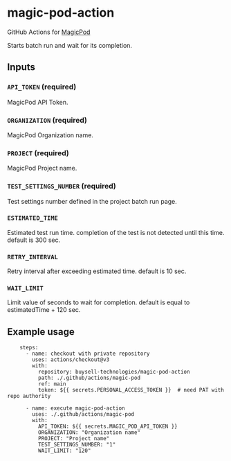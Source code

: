 # magic-pod-action

GitHub Actions for [MagicPod](https://magicpod.com/)

Starts batch run and wait for its completion.

## Inputs

### `API_TOKEN` (required)

MagicPod API Token.

### `ORGANIZATION` (required)

MagicPod Organization name.

### `PROJECT` (required)

MagicPod Project name.

### `TEST_SETTINGS_NUMBER` (required)

Test settings number defined in the project batch run page. 

### `ESTIMATED_TIME`

Estimated test run time. completion of the test is not detected until this time. default is 300 sec.

### `RETRY_INTERVAL`

Retry interval after exceeding estimated time. default is 10 sec.

### `WAIT_LIMIT`

Limit value of seconds to wait for completion. default is equal to estimatedTime + 120 sec.


## Example usage

```
    steps:
      - name: checkout with private repository
        uses: actions/checkout@v3
        with:
          repository: buysell-technologies/magic-pod-action
          path: ./.github/actions/magic-pod
          ref: main
          token: ${{ secrets.PERSONAL_ACCESS_TOKEN }}  # need PAT with repo authority

      - name: execute magic-pod-action
        uses: ./.github/actions/magic-pod
        with:
          API_TOKEN: ${{ secrets.MAGIC_POD_API_TOKEN }}
          ORGANIZATION: "Organization name"
          PROJECT: "Project name"
          TEST_SETTINGS_NUMBER: "1"
          WAIT_LIMIT: "120"
```
